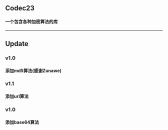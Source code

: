 ## Codec23
#### 一个包含各种加密算法的库  

---

## Update


### v1.0
#### 添加md5算法(感谢Zunawe)

### v1.1
#### 添加url算法

### v1.0
#### 添加base64算法
